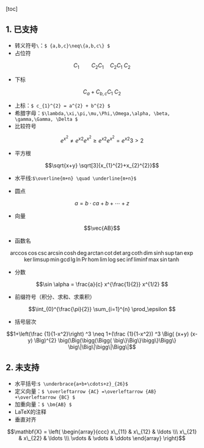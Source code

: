 [toc]

## 1. 已支持
- 转义符号`\`：`$ {a,b,c}\neq\{a,b,c\} $`
- 占位符
```math
C_{1} \qquad {C_2}

C_{1} \quad {C_2}

C_{1} \ {C_2} 

```
- 下标
```math
C_{a} + C_{b,c}

C_{1} \ {C_2}

```
- 上标：`$ c_{1}^{2} = a^{2} + b^{2} $`
- 希腊字母：`$\lambda,\xi,\pi,\mu,\Phi,\Omega,\alpha, \beta, \gamma,\Gamma, \Delta $`
- 比较符号
```math
e^{x^2} \neq {e^x}^2

e^{x^2} \geq {e^x}^2

e^{x^2} = {e^x}^2

3>2
```
- 平方根
```math
\sqrt{x+y}

\sqrt[3]{x_{1}^{2}+x_{2}^{2}}
```
- 水平线:`$\overline{m+n} \quad \underline{m+n}$`

- 圆点
```math
a = b \cdot c

a+b+\cdots+z

```
- 向量
```math
\vec{AB}
```
- 函数名
```math
\arccos \cos \csc \arcsin \cosh \deg \arctan \cot \det \arg \coth \dim \sinh \sup \tan

\exp \ker \limsup \min \gcd \lg \ln \Pr \hom \lim \log \sec \inf \liminf \max \sin 

\tanh 
```
- 分数
```math
\sin \alpha = \frac{a}{c}

x^{\frac{1}{2}}

x^{1/2}

```
- 前缀符号（积分、求和、求乘积）
```math
\int_{0}^{\frac{\pi}{2}}

\sum_{i=1}^{n}

\prod_\epsilon

```
- 括号层次
```math
1+\left(\frac {1}{1-x^2}\right) ^3 \neq 1+(\frac {1}{1-x^2}) ^3

\Big( (x+y) (x-y) \Big)^{2}

\big(\Big(\bigg(\Bigg(

\big\}\Big\}\bigg\}\Bigg\}

\big\|\Big\|\bigg\|\Bigg\|
```


## 2. 未支持
- 水平括号:`$ \underbrace{a+b+\cdots+z}_{26}$`
- 定义向量：`$ \overleftarrow {AC} =\overleftarrow {AB} +\overleftarrow {BC} $ `
- 加重向量：`$ \bm{AB} $ `
- LaTeX的注释
- 垂直对齐
```math
\mathbf{X} =
	\left( \begin{array}{ccc}
	x\_{11} & x\_{12} & \ldots \\\
	x\_{21} & x\_{22} & \ldots \\\
	\vdots & \vdots & \ddots
	\end{array} \right)
```
